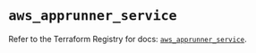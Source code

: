 # `aws_apprunner_service`

Refer to the Terraform Registry for docs: [`aws_apprunner_service`](https://registry.terraform.io/providers/hashicorp/aws/5.43.0/docs/resources/apprunner_service).

